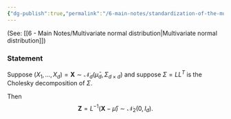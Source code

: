 ```yaml
---
{"dg-publish":true,"permalink":"/6-main-notes/standardization-of-the-multivariate-normal-distribution/","tags":["probability_theory","info"]}
---
```


(See: [[6 - Main Notes/Multivariate normal distribution\|Multivariate normal distribution]])
### Statement

Suppose $(X_{1},\dots,X_{d})=\mathbf{X} \sim \mathcal{N}_{d}(\bar{\mu}_{d},\Sigma_{d\times d})$ and suppose $\Sigma=LL^T$ is the Cholesky decomposition of $\Sigma$. 

Then 
$$\mathbf{Z}=L^{-1}(\mathbf{X}-\bar{\mu}) \sim \mathcal{N}_{2}(0, I_{d}).$$

